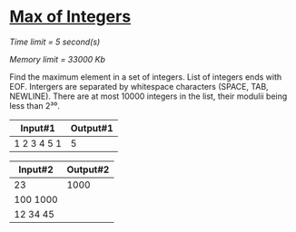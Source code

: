 # [Max of Integers](http://acm.mipt.ru/judge/problems.pl?problem=001&lang=en)

_Time limit = 5 second(s)_

_Memory limit = 33000 Kb_

Find the maximum element in a set of integers. List of integers ends with EOF. Intergers are separated by whitespace characters (SPACE, TAB, NEWLINE). There are at most 10000 integers in the list, their modulii being less than 2³⁰.


| Input#1     | Output#1|
|-------------|---------|
|1 2 3 4 5 1  | 5       |


| Input#2     | Output#2|
|-------------|---------|
| 23          | 1000    |
| 100 1000    |         |
| 12 34 45    |         |



